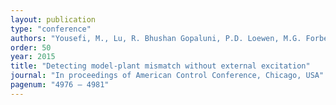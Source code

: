 ```yaml
---
layout: publication
type: "conference"
authors: "Yousefi, M., Lu, R. Bhushan Gopaluni, P.D. Loewen, M.G. Forbes, G.A. Dumont, J. Backstrom"
order: 50
year: 2015
title: "Detecting model-plant mismatch without external excitation"
journal: "In proceedings of American Control Conference, Chicago, USA"
pagenum: "4976 – 4981"
---
```

